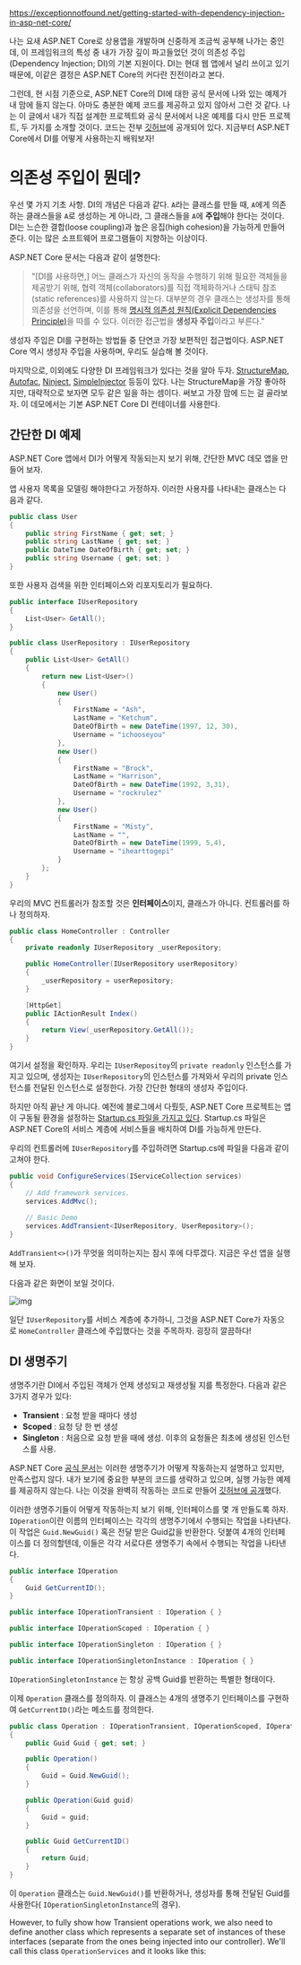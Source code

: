 https://exceptionnotfound.net/getting-started-with-dependency-injection-in-asp-net-core/



나는 요새 ASP.NET Core로 상용앱을 개발하며 신중하게 조금씩 공부해 나가는 중인데, 이 프레임워크의 특성 중 내가 가장 깊이 파고들었던 것이 의존성 주입(Dependency Injection; DI)의 기본 지원이다. DI는 현대 웹 앱에서 널리 쓰이고 있기 때문에, 이같은 결정은 ASP.NET Core의 커다란 진전이라고 본다.

그런데, 현 시점 기준으로, ASP.NET Core의 DI에 대한 공식 문서에 나와 있는 예제가 내 맘에 들지 않는다. 아마도 충분한 예제 코드를 제공하고 있지 않아서 그런 것 같다. 나는 이 글에서 내가 직접 설계한 프로젝트와 공식 문서에서 나온 예제를 다시 만든 프로젝트, 두 가지를 소개할 것이다. 코드는 전부 [깃허브](https://github.com/exceptionnotfound/CoreDIDemo)에 공개되어 있다. 지금부터 ASP.NET Core에서 DI를 어떻게 사용하는지 배워보자!

# 의존성 주입이 뭔데?

우선 몇 가지 기초 사항. DI의 개념은 다음과 같다. `A`라는 클래스를 만들 때, `A`에게 의존하는 클래스들을 `A`로 생성하는 게 아니라, 그 클래스들을 `A`에 **주입**해야 한다는 것이다. DI는 느슨한 결합(loose coupling)과 높은 응집(high cohesion)을 가능하게 만들어 준다. 이는 많은 소프트웨어 프로그램들이 지향하는 이상이다.

ASP.NET Core 문서는 다음과 같이 설명한다:

> "[DI를 사용하면,] 어느 클래스가 자신의 동작을 수행하기 위해 필요한 객체들을 제공받기 위해, 협력 객체(collaborators)를 직접 객체화하거나 스태틱 참조(static references)를 사용하지 않는다. 대부분의 경우 클래스는 생성자를 통해 의존성을 선언하며, 이를 통해 [명시적 의존성 원칙(Explicit Dependencies Principle)](http://deviq.com/explicit-dependencies-principle/)을 따를 수 있다. 이러한 접근법을 **생성자 주입**이라고 부른다."

생성자 주입은 DI를 구현하는 방법들 중 단연코 가장 보편적인 접근법이다. ASP.NET Core 역시 생성자 주입을 사용하며, 우리도 실습해 볼 것이다.

마지막으로, 이외에도 다양한 DI 프레임워크가 있다는 것을 알아 두자. [StructureMap](http://structuremap.github.io/), [Autofac](https://autofac.org/), [Ninject](http://www.ninject.org/), [SimpleInjector](https://simpleinjector.org/index.html) 등등이 있다. 나는 StructureMap을 가장 좋아하지만, 대략적으로 보자면 모두  같은 일을 하는 셈이다.  써보고 가장 맘에 드는 걸 골라보자. 이 데모에서는 기본 ASP.NET Core DI 컨테이너를 사용한다.

## 간단한 DI 예제

ASP.NET Core 앱에서 DI가 어떻게 작동되는지 보기 위해, 간단한 MVC 데모 앱을 만들어 보자.

앱 사용자 목록을 모델링 해야한다고 가정하자. 이러한 사용자를 나타내는 클래스는 다음과 같다.

```c#
public class User
{
	public string FirstName { get; set; }  
  	public string LastName { get; set; }  
  	public DateTime DateOfBirth { get; set; }  
  	public string Username { get; set; }  
}
```

또한 사용자 검색을 위한 인터페이스와 리포지토리가 필요하다.

```c#
public interface IUserRepository
{
    List<User> GetAll();
}

public class UserRepository : IUserRepository
{
    public List<User> GetAll()
    {
        return new List<User>()
        {
            new User()
            {
                FirstName = "Ash",
                LastName = "Ketchum",
                DateOfBirth = new DateTime(1997, 12, 30),
                Username = "ichooseyou"
            },
            new User()
            {
                FirstName = "Brock",
                LastName = "Harrison",
                DateOfBirth = new DateTime(1992, 3,31),
                Username = "rockrulez"
            },
            new User()
            {
                FirstName = "Misty",
                LastName = "",
                DateOfBirth = new DateTime(1999, 5,4),
                Username = "ihearttogepi"
            }
        };
    }
}
```

우리의 MVC 컨트롤러가 참조할 것은 **인터페이스**이지, 클래스가 아니다. 컨트롤러를 하나 정의하자.

```c#
public class HomeController : Controller
{
	private readonly IUserRepository _userRepository;

	public HomeController(IUserRepository userRepository)
    {
    	_userRepository = userRepository;
    }

	[HttpGet]
	public IActionResult Index()
	{
		return View(_userRepository.GetAll());
	}
}
```

여기서 설정을 확인하자. 우리는  `IUserRepositoy`의  `private readonly` 인스턴스를 가지고 있으며, 생성자는 `IUserRepository`의 인스턴스를 가져와서 우리의 private 인스턴스를 전달된 인스턴스로 설정한다. 가장 간단한 형태의 생성자 주입이다.

하지만 아직 끝난 게 아니다. 예전에 블로그에서 다뤘듯, ASP.NET Core 프로젝트는 앱이 구동될 환경을 설정하는 [Startup.cs 파일을 가지고 있다](https://www.exceptionnotfound.net/the-startup-file-in-asp-net-core-1-0-what-does-it-do/). Startup.cs 파일은 ASP.NET Core의 서비스 계층에 서비스들을 배치하여 DI를 가능하게 만든다.

우리의 컨트롤러에 `IUserRepository`를 주입하려면 Startup.cs에 파일을 다음과 같이 고쳐야 한다.

```c#
public void ConfigureServices(IServiceCollection services)
{
  	// Add framework services.
  	services.AddMvc();
  
  	// Basic Demo
  	services.AddTransient<IUserRepository, UserRepository>();
}
```

`AddTransient<>()`가 무엇을 의미하는지는 잠시 후에 다루겠다. 지금은 우선 앱을 실행해 보자.

다음과 같은 화면이 보일 것이다.

![img](https://exceptionnotfound.net/content/images/2016/07/simple-di-demo-page.png)

일단 `IUserRepository`를 서비스 계층에 추가하니, 그것을 ASP.NET Core가 자동으로 `HomeController` 클래스에 주입했다는 것을 주목하자. 굉장히 깔끔하다!

## DI 생명주기

생명주기란 DI에서 주입된 객체가 언제 생성되고 재생성될 지를 특정한다. 다음과 같은 3가지 경우가 있다:

- **Transient** : 요청 받을 때마다 생성
- **Scoped** : 요청 당 한 번 생성
- **Singleton** : 처음으로 요청 받을 때에 생성. 이후의 요청들은 최초에 생성된 인스턴스를 사용.

ASP.NET Core [공식 문서](https://docs.microsoft.com/en-us/aspnet/core/fundamentals/dependency-injection#service-lifetimes-and-registration-options)는 이러한 생명주기가 어떻게 작동하는지 설명하고 있지만, 만족스럽지 않다. 내가 보기에 중요한 부분의 코드를 생략하고 있으며, 실행 가능한 예제를 제공하지 않는다. 나는 이것을 완벽히 작동하는 코드로 만들어 [깃허브에 공개](https://github.com/exceptionnotfound/CoreDIDemo)했다.

이러한 생명주기들이 어떻게 작동하는지 보기 위해, 인터페이스를 몇 개 만들도록 하자. `IOperation`이란 이름의 인터페이스는 각각의 생명주기에서 수행되는 작업을 나타낸다. 이 작업은 `Guid.NewGuid()` 혹은 전달 받은 Guid값을 반환한다. 덧붙여 4개의 인터페이스를 더 정의할텐데, 이들은 각각 서로다른 생명주기 속에서 수행되는 작업을 나타낸다.

```c#
public interface IOperation
{
    Guid GetCurrentID();
}

public interface IOperationTransient : IOperation { }

public interface IOperationScoped : IOperation { }

public interface IOperationSingleton : IOperation { }

public interface IOperationSingletonInstance : IOperation { }
```

`IOperationSingletonInstance` 는 항상 공백 Guid를 반환하는 특별한 형태이다.

이제 `Operation` 클래스를 정의하자. 이 클래스는 4개의 생명주기 인터페이스를 구현하여 `GetCurrentID()`라는 메소드를 정의한다.

```c#
public class Operation : IOperationTransient, IOperationScoped, IOperationSingleton, IOperationSingletonInstance
{
    public Guid Guid { get; set; }

    public Operation()
    {
        Guid = Guid.NewGuid();
    }

    public Operation(Guid guid)
    {
        Guid = guid;
    }

    public Guid GetCurrentID()
    {
        return Guid;
    }
}
```

이 `Operation` 클래스는 `Guid.NewGuid()`를 반환하거나, 생성자를 통해 전달된 Guid를 사용한다( `IOperationSingletonInstance`의 경우).

However, to fully show how Transient operations work, we also need to define another class which represents a separate set of instances of these interfaces (separate from the ones being injected into our controller). We'll call this class `OperationServices` and it looks like this: